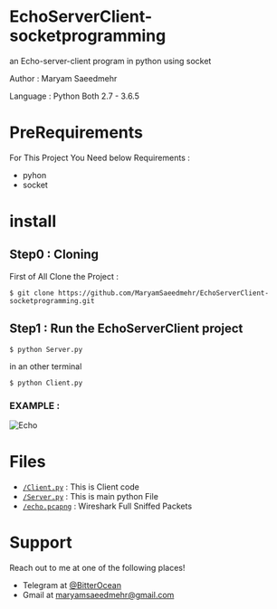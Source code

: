 # EchoServerClient-socketprogramming
an Echo-server-client program in python using socket

Author : Maryam Saeedmehr

Language : Python Both 2.7 - 3.6.5


# **PreRequirements**

For This Project You Need below Requirements :
- pyhon
- socket

# **install**
## Step0 : Cloning

First of All Clone the Project : 

```shell
$ git clone https://github.com/MaryamSaeedmehr/EchoServerClient-socketprogramming.git
```

## Step1 : Run the EchoServerClient project

```shell
$ python Server.py
```

in an other terminal
```shell
$ python Client.py
```

### EXAMPLE :


![Echo](https://user-images.githubusercontent.com/49061503/55616196-85a6ce80-57a6-11e9-8d15-7c9b0595467b.gif)


# **Files**

- <a href="https://github.com/MaryamSaeedmehr/EchoServerClient-socketprogramming/blob/master/Client.py">`/Client.py`</a> : This is Client code
- <a href="https://github.com/MaryamSaeedmehr/EchoServerClient-socketprogramming/blob/master/Server.py">`/Server.py`</a> : This is main python File
- <a href="https://github.com/MaryamSaeedmehr/EchoServerClient-socketprogramming/blob/master/echo.pcapng">`/echo.pcapng`</a> : Wireshark Full Sniffed Packets


# **Support**

Reach out to me at one of the following places!

- Telegram at <a href="https://t.me/BitterOcean" target="_blank">@BitterOcean</a>
- Gmail at <a href="mailto:maryamsaeedmehr@gmail.com" target="_blank">maryamsaeedmehr@gmail.com</a>
